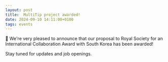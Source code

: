 ```yaml
---
layout: post
title:  MultiTip project awarded!
date: 2024-09-10 14:11:00+0100
tags: events
---
```


📢 We're very pleased to announce that our proposal to Royal Society for an International Collaboration Award with South Korea has been awarded! 

Stay tuned for updates and job openings.


